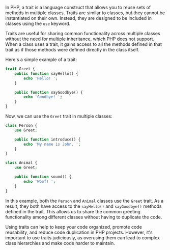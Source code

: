 In PHP, a trait is a language construct that allows you to reuse sets of methods in multiple classes. Traits are similar to classes, but they cannot be instantiated on their own. Instead, they are designed to be included in classes using the `use` keyword.

Traits are useful for sharing common functionality across multiple classes without the need for multiple inheritance, which PHP does not support. When a class uses a trait, it gains access to all the methods defined in that trait as if those methods were defined directly in the class itself.

Here's a simple example of a trait:
```php
trait Greet {
    public function sayHello() {
        echo 'Hello! ';
    }

    public function sayGoodbye() {
        echo 'Goodbye! ';
    }
}
```

Now, we can use the `Greet` trait in multiple classes:
```php
class Person {
    use Greet;

    public function introduce() {
        echo 'My name is John. ';
    }
}

class Animal {
    use Greet;

    public function sound() {
        echo 'Woof! ';
    }
}

```

In this example, both the `Person` and `Animal` classes use the `Greet` trait. As a result, they both have access to the `sayHello()` and `sayGoodbye()` methods defined in the trait. This allows us to share the common greeting functionality among different classes without having to duplicate the code.

Using traits can help to keep your code organized, promote code reusability, and reduce code duplication in PHP projects. However, it's important to use traits judiciously, as overusing them can lead to complex class hierarchies and make code harder to maintain.